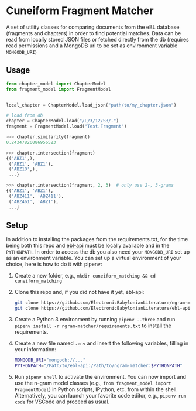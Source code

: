 # Cuneiform Fragment Matcher

A set of utility classes for comparing documents from the eBL database
(fragments and chapters) in order to find potential matches.
Data can be read from locally stored JSON files or fetched directly
from the db (requires read permissions and a MongoDB uri to be set as environment variable `MONGODB_URI`)

## Usage

```python
from chapter_model import ChapterModel
from fragment_model import FragmentModel


local_chapter = ChapterModel.load_json("path/to/my_chapter.json")

# load from db
chapter = ChapterModel.load("/L/3/12/SB/-")
fragment = FragmentModel.load("Test.Fragment")

>>> chapter.similarity(fragment)
0.24347826086956523

>>> chapter.intersection(fragment)
{('ABZ1',),
 ('ABZ1', 'ABZ1'),
 ('ABZ10',),
 ...}

>>> chapter.intersection(fragment, 2, 3)  # only use 2-, 3-grams
{('ABZ1', 'ABZ1'),
 ('ABZ411', 'ABZ411'),
 ('ABZ461', 'ABZ1'),
 ...}
```

## Setup

In addition to installing the packages from the requirements.txt, for the time being both this repo and [ebl-api](https://github.com/ElectronicBabylonianLiterature/ebl-api) must be locally available and in the `PYTHONPATH`. In order to access the db you also need your `MONGODB_URI` set up as an environment variable. You can set up a virtual environment of your choice, here is how to do it with pipenv:

1. Create a new folder, e.g., `mkdir cuneiform_matching && cd cuneiform_matching`
2. Clone this repo and, if you did not have it yet, ebl-api:

   ```sh
   git clone https://github.com/ElectronicBabylonianLiterature/ngram-matcher.git
   git clone https://github.com/ElectronicBabylonianLiterature/ebl-api.git
   ```

3. Create a Python 3 environment by running `pipenv --three` and run `pipenv install -r ngram-matcher/requirements.txt` to install the requirements.
4. Create a new file named `.env` and insert the following variables, filling in your information:

   ```sh
   MONGODB_URI="mongodb://..."
   PYTHONPATH="/Path/to/ebl-api:/Path/to/ngram-matcher:$PYTHONPATH"
   ```

5. Run `pipenv shell` to activate the environment. You can now import and use the n-gram model classes (e.g., `from fragment_model import FragmentModel`) in Python scripts, IPython, etc. from within the shell. Alternatively, you can launch your favorite code editor, e.g., `pipenv run code` for VSCode and proceed as usual.
